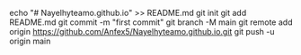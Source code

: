 echo "# Nayelhyteamo.github.io" >> README.md
git init
git add README.md
git commit -m "first commit"
git branch -M main
git remote add origin https://github.com/Anfex5/Nayelhyteamo.github.io.git
git push -u origin main
